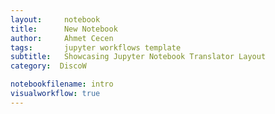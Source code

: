 ```yaml
---
layout:     notebook
title:      New Notebook
author:     Ahmet Cecen
tags: 		jupyter workflows template
subtitle:   Showcasing Jupyter Notebook Translator Layout
category:  DiscoW

notebookfilename: intro
visualworkflow: true
---
```


